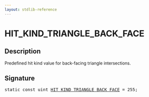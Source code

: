 ```yaml
---
layout: stdlib-reference
---
```


# HIT_KIND_TRIANGLE_BACK_FACE

## Description

Predefined hit kind value for back-facing triangle intersections.


## Signature
<pre>
<span class='code_keyword'>static</span> <span class='code_keyword'>const</span> <span class="code_keyword">uint</span> <a href="hit_kind_triangle_back_face-01245679abcdefgijklnopq" class="code_var">HIT_KIND_TRIANGLE_BACK_FACE</a> = 255;
</pre>

